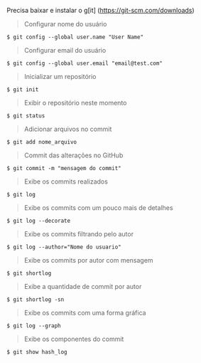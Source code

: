Precisa baixar e instalar o g[it] (https://git-scm.com/downloads)


> Configurar nome do usuário
```
$ git config --global user.name "User Name"
```


> Configurar email do usuário
```
$ git config --global user.email "email@test.com"
```


> Inicializar um repositório
```
$ git init
```


> Exibir o repositório neste momento
```
$ git status
```


> Adicionar arquivos no commit
```
$ git add nome_arquivo
```


> Commit das alterações no GitHub
```
$ git commit -m "mensagem do commit"
```


> Exibe os commits realizados
```
$ git log
```


> Exibe os commits com um pouco mais de detalhes
```
$ git log --decorate
```

> Exibe os commits filtrando pelo autor
```
$ git log --author="Nome do usuario"
```

> Exibe os commits por autor com mensagem
```
$ git shortlog
```

> Exibe a quantidade de commit por autor
```
$ git shortlog -sn
```

> Exibe os commits com uma forma gráfica
```
$ git log --graph
```

> Exibe os componentes do commit
```
$ git show hash_log
```